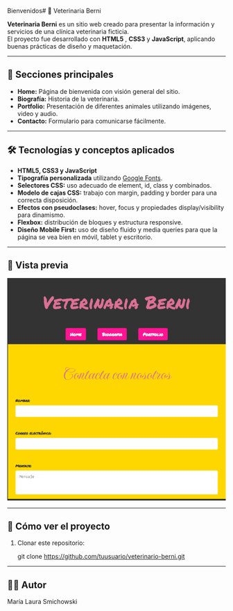 Bienvenidos# 🐾 Veterinaria Berni

**Veterinaria Berni** es un sitio web creado para presentar la información y servicios de una clínica veterinaria ficticia.  
El proyecto fue desarrollado con **HTML5** , **CSS3** y **JavaScript**, aplicando buenas prácticas de diseño y maquetación.

---

## 🚀 Secciones principales
- **Home:** Página de bienvenida con visión general del sitio.  
- **Biografía:** Historia de la veterinaria.
- **Portfolio:** Presentación de diferentes animales utilizando imágenes, video y audio.
- **Contacto:** Formulario para comunicarse fácilmente.  

---

## 🛠️ Tecnologías y conceptos aplicados
- **HTML5, CSS3 y JavaScript** 
- **Tipografía personalizada** utilizando [Google Fonts](https://fonts.google.com/).  
- **Selectores CSS:** uso adecuado de element, id, class y combinados.  
- **Modelo de cajas CSS:** trabajo con margin, padding y border para una correcta disposición.  
- **Efectos con pseudoclases:** hover, focus y propiedades display/visibility para dinamismo.  
- **Flexbox:** distribución de bloques y estructura responsive.  
- **Diseño Mobile First:** uso de diseño fluido y media queries para que la página se vea bien en móvil, tablet y escritorio.  

---

## 📸 Vista previa

![captura veterninaria Berni](screenshots/image.png)

---

## 📂 Cómo ver el proyecto
1. Clonar este repositorio:  

   git clone https://github.com/tuusuario/veterinario-berni.git


--- 

 ## 👩‍💻 Autor ##

María Laura Smichowski